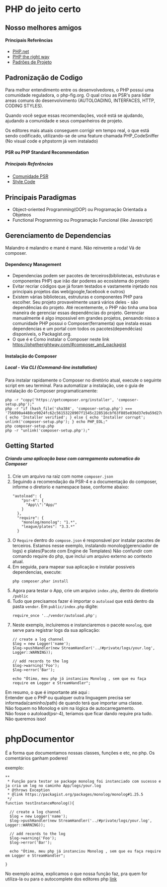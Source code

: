 # PHP do jeito certo 

## Nosso melhores amigos

#### Principais Referências

- [PHP.net](https://www.php.net/manual/en/)
- [PHP the right way](https://phptherightway.com)
- [Padrões de Projeto](https://refactoring.guru/pt-br/design-patterns/php)

## Padronização de Codigo

Para melhor entendimento entre os desenvolvedores, o PHP possui uma comunidade reguladora, o php-fig.org. O qual criou as PSR's para lidar areas comuns do desenvolvimento (AUTOLOADING, INTERFACES, HTTP, CODING STYLES). 

Quando você segue essas recomendações, você está se ajudando, ajudando a comunidade e seus companheiros de projeto.

Os editores mais atuais conseguem corrigir em tempo real, o que está sendo codificado, utilizando-se de uma feature chamada PHP_CodeSniffer (No visual code e phpstorm já vem instalado)  


#### PSR ou PHP Standard Recommendation 

##### Principais Referências  

- [Comunidade PSR](https://www.php-fig.org/)
- [Style Code](https://phptherightway.com/#code_style_guide)


## Principais Paradigmas 

- Object-oriented Programming(OOP) ou Programação Orientada a Objeteos
- Functional Programming ou Programação Funcional (like Javascript) 


## Gerenciamento de Dependencias

Malandro é malandro e mané é mané. Não reinvente a roda! Vá de composer.

#### Dependency Management

- Dependencias podem ser pacotes de terceiros(bibliotecas, estruturas e componentes PHP) que irão dar poderes ao ecosistema do projeto
- Evitar recriar códigos que já foram testados e vastamente injetado nos principais projetos das web(google,facebook e outros)
- Existem várias bibliotecas, estruturas e componentes PHP para escolher. Seu projeto provavelmente usará vários deles - são dependências do projeto. Até recentemente, o PHP não tinha uma boa maneira de gerenciar essas dependências do projeto. Gerenciar manualmente é algo impossivel em grandes projetos, pensando nisso a comunidade PHP possui o Composer(ferramenta) que instala essas dependencias e um portal com todos os pacotes(dependêcias) disponiveis, o Packagist.org. 
- O que é e Como instalar o Composer neste link https://phptherightway.com/#composer_and_packagist


#### Instalação do Composer

##### Local - Via CLI (Command-line installation)

Para instalar rapidamente o Composer no diretório atual, execute o seguinte script em seu terminal. Para automatizar a instalação, use o guia de instalação do Composer programaticamente:
```
php -r "copy('https://getcomposer.org/installer', 'composer-setup.php');"
php -r "if (hash_file('sha384', 'composer-setup.php') === '756890a4488ce9024fc62c56153228907f1545c228516cbf63f885e036d37e9a59d27d63f46af1d4d07ee0f76181c7d3') { echo 'Installer verified'; } else { echo 'Installer corrupt'; unlink('composer-setup.php'); } echo PHP_EOL;"
php composer-setup.php
php -r "unlink('composer-setup.php');"
```

## Getting Started

##### Criando uma aplicação base com carregamento automatico do Composer 

1. Crie um arquivo na raiz com nome ```composer.json```
1. Seguindo a recomendação da PSR-4 e a documentação do composer, informe o diretorio e namespace base, conforme abaixo:
    ```
    "autoload": {
        "psr-4": {
          "App\\":"App/"
        }
      },
      "require": {
        "monolog/monolog": "1.*",
        "league/plates": "3.3.*"
      }
    ```
1. O ```Require``` dentro do ```compose.json``` é responsável por instalar pacotes de terceiros. Estamos nesse exemplo, instalando monolog(gerenciador de logs) e plates(Pacote com Engine de Templates) Não confundir com comando require do php, que inclui um arquivo externo ao contexto atual. 
1. Em seguida, para mapear sua aplicação e instalar possiveis dependencias, execute: 
    ```
    php composer.phar install
    ```
1. Agora para testar o App, crie um arquivo ```index.php```, dentro do diretorio ```/public```
1. Tudo que precisamos fazer é importar o ```autoload``` que está dentro da pasta ```vendor```.
    Em ```public/index.php``` digite: 
    ```
    require_once '../vendor/autoload.php';
    ```
1. Neste exemplo, incluiremos e instanciaremos o pacote ```monolog```, que serve para registrar logs da sua aplicação:
    ```
    // create a log channel
    $log = new Logger('name');
    $log->pushHandler(new StreamHandler('../#private/logs/your.log', Logger::WARNING));
    
    // add records to the log
    $log->warning('Foo');
    $log->error('Bar');
    
    echo "Ótimo, meu php já instanciou Monolog , sem que eu faça require em Logger e StreamHandler";
    ```

Em resumo, o que é importante até aqui :<br>
Entender que o PHP ou qualquer outra linguagem precisa ser informada(caminho/path) de quando terá que importar uma classe.<br> 
Não foquem no Monolog e sim na lógica de autocarregamento.<br>
Não fosse o autoload(psr-4), teriamos que ficar dando require pra tudo. Não queremos isso!   


# phpDocumentor
É a forma que documentamos nossas classes, funções e etc, no php. Os comentários ganham poderes!

exemplo: 
```
**
 * Função para testar se package monolog foi instanciado com sucesso e ja cria um log no caminho App/logs/your.log
 * @throws Exception
 * @link https://packagist.org/packages/monolog/monolog#1.25.5
 */
function testInstanceMonolog(){

  // create a log channel
  $log = new Logger('name');
  $log->pushHandler(new StreamHandler('../#private/logs/your.log', Logger::WARNING));

  // add records to the log
  $log->warning('Foo');
  $log->error('Bar');

  echo "Ótimo, meu php já instanciou Monolog , sem que eu faça require em Logger e StreamHandler";

}
```
No exemplo acima, explicamos o que nossa função faz, pra quem for utiliza-la ou para o autocomplete dos editores php 
[link](https://manual.phpdoc.org/HTMLSmartyConverter/HandS/phpDocumentor/tutorial_tags.link.pkg.html)


